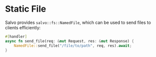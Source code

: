 # Static File

Salvo provides ```salvo::fs::NamedFile```, which can be used to send files to clients efficiently:

```rust
#[handler]
async fn send_file(req: &mut Request, res: &mut Response) {
    NamedFile::send_file("/file/to/path", req, res).await;
}
```
